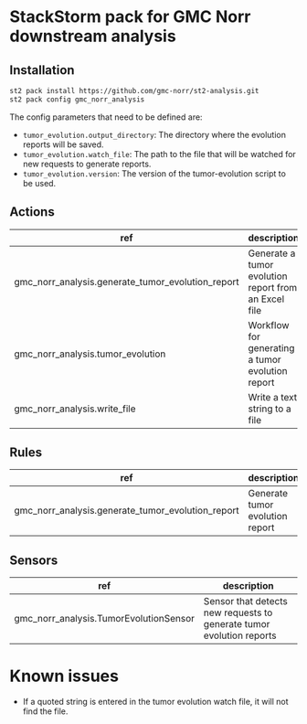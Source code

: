 # StackStorm pack for GMC Norr downstream analysis

## Installation

```bash
st2 pack install https://github.com/gmc-norr/st2-analysis.git
st2 pack config gmc_norr_analysis
```

The config parameters that need to be defined are:

- `tumor_evolution.output_directory`: The directory where the evolution reports will be saved.
- `tumor_evolution.watch_file`: The path to the file that will be watched for new requests to generate reports.
- `tumor_evolution.version`: The version of the tumor-evolution script to be used.

## Actions

ref                                               | description
--------------------------------------------------|------------------------------------------
gmc_norr_analysis.generate_tumor_evolution_report | Generate a tumor evolution report from an Excel file
gmc_norr_analysis.tumor_evolution                 | Workflow for generating a tumor evolution report
gmc_norr_analysis.write_file                      | Write a text string to a file

## Rules

ref                                               | description
--------------------------------------------------|---------------------------------
gmc_norr_analysis.generate_tumor_evolution_report | Generate tumor evolution report

## Sensors

ref                                               | description
--------------------------------------------------|---------------------------------
gmc_norr_analysis.TumorEvolutionSensor            | Sensor that detects new requests to generate tumor evolution reports

# Known issues

- If a quoted string is entered in the tumor evolution watch file, it will not find the file.
